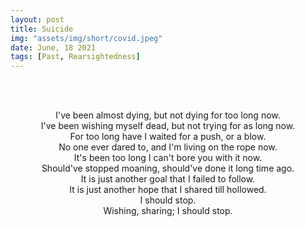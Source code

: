 ```yaml
---
layout: post
title: Suicide
img: "assets/img/short/covid.jpeg"
date: June, 18 2021
tags: [Past, Rearsightedness]
---
```

  
<br><br>
<div align="center">

I've been almost dying, but not dying for too long now.<br>
I've been wishing myself dead, but not trying for as long now.<br>
For too long have I waited for a push, or a blow. <br>
No one ever dared to, and I'm living on the rope now.<br>
It's been too long I can't bore you with it now.<br>
Should've stopped moaning, should've done it long time ago.<br>
It is just another goal that I failed to follow.<br>
It is just another hope that I shared till hollowed.<br>
I should stop.<br>
Wishing, sharing; I should stop.
<br> 




</div>
<br><br>
<br><br>
<br><br>
<br><br>
<br><br>
<br><br>

